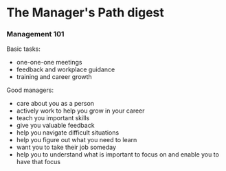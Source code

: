 # The Manager's Path digest

### Management 101

Basic tasks:
- one-one-one meetings
- feedback and workplace guidance
- training and career growth

Good managers:
- care about you as a person
- actively work to help you grow in your career
- teach you important skills
- give you valuable feedback
- help you navigate difficult situations
- help you figure out what you need to learn
- want you to take their job someday
- help you to understand what is important to focus on and enable you to have that focus
